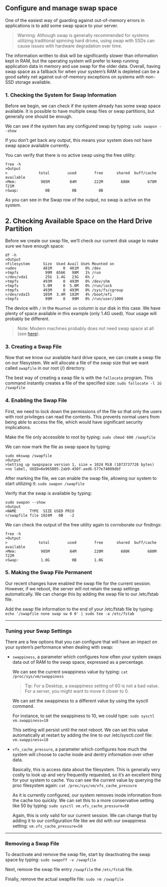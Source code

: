 ## Configure and manage swap space

One of the easiest way of guarding against out-of-memory errors in applications is to add some swap space to your server.

> Warning: Although swap is generally recommended for systems utilizing traditional spinning hard drives, using swap with SSDs can cause issues with hardware degradation over time. 

The information written to disk will be significantly slower than information kept in RAM, but the operating system will prefer to keep running application data in memory and use swap for the older data. Overall, having swap space as a fallback for when your system’s RAM is depleted can be a good safety net against out-of-memory exceptions on systems with non-SSD storage available.

### 1. Checking the System for Swap Information

Before we begin, we can check if the system already has some swap space available. It is possible to have multiple swap files or swap partitions, but generally one should be enough.

We can see if the system has any configured swap by typing: `sudo swapon --show`

If you don’t get back any output, this means your system does not have swap space available currently.

You can verify that there is no active swap using the free utility:
```
free -h
>Output
>              total        used        free      shared  buff/cache   available
>Mem:           985M         84M        222M        680K        678M        721M
>Swap:            0B          0B          0B
```

As you can see in the Swap row of the output, no swap is active on the system.

## 2. Checking Available Space on the Hard Drive Partition

Before we create our swap file, we’ll check our current disk usage to make sure we have enough space:
```
df -h
>Output
>Filesystem      Size  Used Avail Use% Mounted on
>udev            481M     0  481M   0% /dev
>tmpfs            99M  656K   98M   1% /run
>/dev/vda1        25G  1.4G   23G   6% /
>tmpfs           493M     0  493M   0% /dev/shm
>tmpfs           5.0M     0  5.0M   0% /run/lock
>tmpfs           493M     0  493M   0% /sys/fs/cgroup
>/dev/vda15      105M  3.4M  102M   4% /boot/efi
>tmpfs            99M     0   99M   0% /run/user/1000
```

The device with `/` in the `Mounted on` column is our disk in this case. We have plenty of space available in this example (only 1.4G used). Your usage will probably be different.

> Note: Modern machines probably does not need swap space at all (see [here](https://opensource.com/article/19/2/swap-space-poll)).

### 3. Creating a Swap File

Now that we know our available hard drive space, we can create a swap file on our filesystem. We will allocate a file of the swap size that we want called `swapfile` in our root (/) directory.

The best way of creating a swap file is with the `fallocate` program. This command instantly creates a file of the specified size:
`sudo fallocate -l 1G /swapfile`

### 4. Enabling the Swap File

First, we need to lock down the permissions of the file so that only the users with root privileges can read the contents. This prevents normal users from being able to access the file, which would have significant security implications.

Make the file only accessible to root by typing: `sudo chmod 600 /swapfile`

We can now mark the file as swap space by typing: 
```
sudo mkswap /swapfile
>Output
>Setting up swapspace version 1, size = 1024 MiB (1073737728 bytes)
>no label, UUID=6e965805-2ab9-450f-aed6-577e74089dbf
```

After marking the file, we can enable the swap file, allowing our system to start utilizing it: `sudo swapon /swapfile`

Verify that the swap is available by typing: 
```
sudo swapon --show
>Output
>NAME      TYPE  SIZE USED PRIO
>/swapfile file 1024M   0B   -2
```

We can check the output of the free utility again to corroborate our findings:
```
free -h
>Output
>              total        used        free      shared  buff/cache   available
>Mem:           985M         84M        220M        680K        680M        722M
>Swap:          1.0G          0B        1.0G
```

### 5. Making the Swap File Permanent

Our recent changes have enabled the swap file for the current session. However, if we reboot, the server will not retain the swap settings automatically. We can change this by adding the swap file to our /etc/fstab file.

Add the swap file information to the end of your /etc/fstab file by typing:
`echo '/swapfile none swap sw 0 0' | sudo tee -a /etc/fstab`

---

### Tuning your Swap Settings

There are a few options that you can configure that will have an impact on your system’s performance when dealing with swap:

- `swappiness`, a parameter which configures how often your system swaps data out of RAM to the swap space, expressed as a percentage.

    We can see the current swappiness value by typing: `cat /proc/sys/vm/swappiness`

    > Tip: For a Desktop, a swappiness setting of 60 is not a bad value. For a server, you might want to move it closer to 0.

    We can set the swappiness to a different value by using the sysctl command.

    For instance, to set the swappiness to 10, we could type: `sudo sysctl vm.swappiness=10`

    This setting will persist until the next reboot. We can set this value automatically at restart by adding the line to our /etc/sysctl.conf file: `vm.swappiness=10`

-  `vfs_cache_pressure`, a parameter which configures how much the system will choose to cache inode and dentry information over other data.

    Basically, this is access data about the filesystem. This is generally very costly to look up and very frequently requested, so it’s an excellent thing for your system to cache. You can see the current value by querying the proc filesystem again: `cat /proc/sys/vm/vfs_cache_pressure`

    As it is currently configured, our system removes inode information from the cache too quickly. We can set this to a more conservative setting like 50 by typing: `sudo sysctl vm.vfs_cache_pressure=50`

    Again, this is only valid for our current session. We can change that by adding it to our configuration file like we did with our swappiness setting: `vm.vfs_cache_pressure=50`

---

### Removing a Swap File

To deactivate and remove the swap file, start by deactivating the swap space by typing: `sudo swapoff -v /swapfile`

Next, remove the swap file entry `/swapfile` the `/etc/fstab` file.

Finally, remove the actual swapfile file: `sudo rm /swapfile`